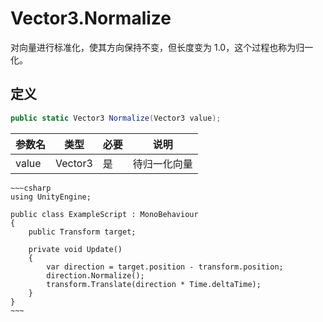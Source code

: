 # Vector3.Normalize

对向量进行标准化，使其方向保持不变，但长度变为 1.0，这个过程也称为归一化。

## 定义

```csharp
public static Vector3 Normalize(Vector3 value);
```

| 参数名 | 类型    | 必要 | 说明         |
| ------ | ------- | ---- | ------------ |
| value  | Vector3 | 是   | 待归一化向量 |

```admonish example
~~~csharp
using UnityEngine;

public class ExampleScript : MonoBehaviour
{
    public Transform target;
    
    private void Update()
    {
        var direction = target.position - transform.position;
        direction.Normalize();
        transform.Translate(direction * Time.deltaTime);
    }
}
~~~
```

